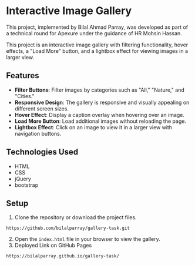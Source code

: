 # Interactive Image Gallery

This project, implemented by Bilal Ahmad Parray, was developed as part of a technical round for Apexure under the guidance of HR Mohsin Hassan.

This project is an interactive image gallery with filtering functionality, hover effects, a "Load More" button, and a lightbox effect for viewing images in a larger view.

## Features

- **Filter Buttons**: Filter images by categories such as "All," "Nature," and "Cities."
- **Responsive Design**: The gallery is responsive and visually appealing on different screen sizes.
- **Hover Effect**: Display a caption overlay when hovering over an image.
- **Load More Button**: Load additional images without reloading the page.
- **Lightbox Effect**: Click on an image to view it in a larger view with navigation buttons.

## Technologies Used

- HTML
- CSS
- jQuery
- bootstrap

## Setup

1. Clone the repository or download the project files.

```
https://github.com/bilalparray/gallery-task.git
```

2. Open the `index.html` file in your browser to view the gallery.
3. Deployed Link on GitHub Pages

```
https://bilalparray.github.io/gallery-task/
```

